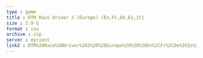 ```yaml
---
type : game
title : DTM Race Driver 3 (Europe) (En,Fr,De,Es,It)
size : 2.9 G
format : iso
archive : zip
server : myrient
link2 : DTM%20Race%20Driver%203%20%28Europe%29%20%28En%2CFr%2CDe%2CEs%2CIt%29
---
```

